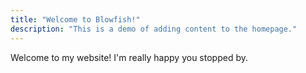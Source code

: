 ```yaml
---
title: "Welcome to Blowfish!"
description: "This is a demo of adding content to the homepage."
---
```


Welcome to my website! I'm really happy you stopped by.
